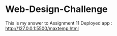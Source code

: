 # Web-Design-Challenge
This is my answer to Assignment 11
Deployed app : http://127.0.0.1:5500/maxtemp.html
